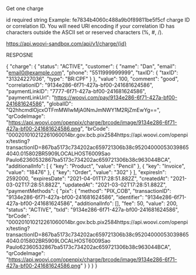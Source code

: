 Get one charge


id
required
string
Example: fe7834b4060c488a9b0f89811be5f5cf
charge ID or correlation ID. You will need URI encoding if your correlation ID has characters outside the ASCII set or reserved characters (%, #, /).


https://api.woovi-sandbox.com/api/v1/charge/{id}




RESPOSNE

{
  "charge": {
    "status": "ACTIVE",
    "customer": {
      "name": "Dan",
      "email": "email0@example.com",
      "phone": "5511999999999",
      "taxID": {
        "taxID": "31324227036",
        "type": "BR:CPF"
      }
    },
    "value": 100,
    "comment": "good",
    "correlationID": "9134e286-6f71-427a-bf00-241681624586",
    "paymentLinkID": "7777-6f71-427a-bf00-241681624586",
    "paymentLinkUrl": "https://woovi.com/pay/9134e286-6f71-427a-bf00-241681624586",
    "globalID": "Q2hhcmdlOjcxOTFmMWIwMjA0NmJmNWY1M2RjZmEwYg==",
    "qrCodeImage": "https://api.woovi.com/openpix/charge/brcode/image/9134e286-6f71-427a-bf00-241681624586.png",
    "brCode": "000201010212261060014br.gov.bcb.pix2584https://api.woovi.com/openpix/testing?transactionID=867ba5173c734202ac659721306b38c952040000530398654040.015802BR5909LOCALHOST6009Sao Paulo62360532867ba5173c734202ac659721306b38c963044BCA",
    "additionalInfo": [
      {
        "key": "Product",
        "value": "Pencil"
      },
      {
        "key": "Invoice",
        "value": "18476"
      },
      {
        "key": "Order",
        "value": "302"
      }
    ],
    "expiresIn": 2592000,
    "expiresDate": "2021-04-01T17:28:51.882Z",
    "createdAt": "2021-03-02T17:28:51.882Z",
    "updatedAt": "2021-03-02T17:28:51.882Z",
    "paymentMethods": {
      "pix": {
        "method": "PIX_COB",
        "transactionID": "9134e286-6f71-427a-bf00-241681624586",
        "identifier": "9134e286-6f71-427a-bf00-241681624586",
        "additionalInfo": [],
        "fee": 50,
        "value": 200,
        "status": "ACTIVE",
        "txId": "9134e286-6f71-427a-bf00-241681624586",
        "brCode": "000201010212261060014br.gov.bcb.pix2584https://api.woovi.com/openpix/testing?transactionID=867ba5173c734202ac659721306b38c952040000530398654040.015802BR5909LOCALHOST6009Sao Paulo62360532867ba5173c734202ac659721306b38c963044BCA",
        "qrCodeImage": "https://api.woovi.com/openpix/charge/brcode/image/9134e286-6f71-427a-bf00-241681624586.png"
      }
    }
  }
}